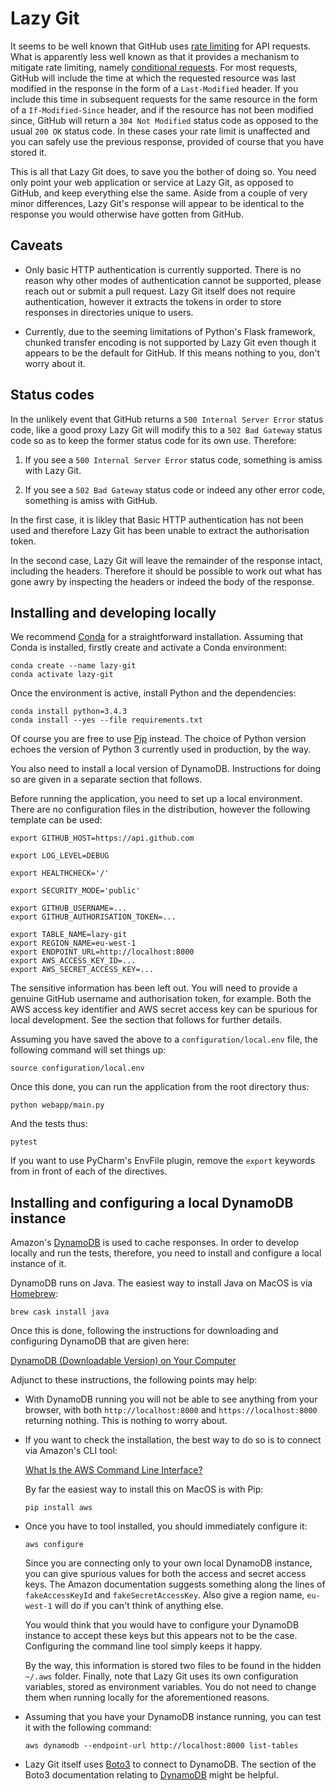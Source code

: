 # Lazy Git

It seems to be well known that GitHub uses [rate limiting](https://developer.github.com/v3/#rate-limiting) for API requests. What is apparently less well known as that it provides a mechanism to mitigate rate limiting, namely [conditional requests](https://developer.github.com/v3/#conditional-requests). For most requests, GitHub will include the time at which the requested resource was last modified in the response in the form of a `Last-Modified` header. If you include this time in subsequent requests for the same resource in the form of a `If-Modified-Since` header, and if the resource has not been modified since, GitHub will return a `304 Not Modified` status code as opposed to the usual `200 OK` status code. In these cases your rate limit is unaffected and you can safely use the previous response, provided of course that you have stored it.

This is all that Lazy Git does, to save you the bother of doing so. You need only point your web application or service at Lazy Git, as opposed to GitHub, and keep everything else the same. Aside from a couple of very minor differences, Lazy Git's response will appear to be identical to the response you would otherwise have gotten from GitHub.

## Caveats

* Only basic HTTP authentication is currently supported. There is no reason why other modes of authentication cannot be supported, please reach out or submit a pull request. Lazy Git itself does not require authentication, however it extracts the tokens in order to store responses in directories unique to users.

* Currently, due to the seeming limitations of Python's Flask framework, chunked transfer encoding is not supported by Lazy Git even though it appears to be the default for GitHub. If this means nothing to you, don't worry about it.

## Status codes

In the unlikely event that GitHub returns a `500 Internal Server Error` status code, like a good proxy Lazy Git will modify this to a `502 Bad Gateway` status code so as to keep the former status code for its own use. Therefore:

1. If you see a `500 Internal Server Error` status code, something is amiss with Lazy Git.

2. If you see a `502 Bad Gateway` status code or indeed any other error code, something is amiss with GitHub.

In the first case, it is likley that Basic HTTP authentication has not been used and therefore Lazy Git has been unable to extract the authorisation token.

In the second case, Lazy Git will leave the remainder of the response intact, including the headers. Therefore it should be possible to work out what has gone awry by inspecting the headers or indeed the body of the response.

## Installing and developing locally

We recommend [Conda](https://conda.io/en/latest/) for a straightforward installation. Assuming that Conda is installed, firstly create and activate a Conda environment:

    conda create --name lazy-git
    conda activate lazy-git

Once the environment is active, install Python and the dependencies:

    conda install python=3.4.3
    conda install --yes --file requirements.txt

Of course you are free to use [Pip](https://pypi.org/project/pip/) instead. The choice of Python version echoes the version of Python 3 currently used in production, by the way.

You also need to install a local version of DynamoDB. Instructions for doing so are given in a separate section that follows.

Before running the application, you need to set up a local environment. There are no configuration files in the distribution, however the following template can be used:

```
export GITHUB_HOST=https://api.github.com

export LOG_LEVEL=DEBUG

export HEALTHCHECK='/'

export SECURITY_MODE='public'

export GITHUB_USERNAME=...
export GITHUB_AUTHORISATION_TOKEN=...

export TABLE_NAME=lazy-git
export REGION_NAME=eu-west-1
export ENDPOINT_URL=http://localhost:8000
export AWS_ACCESS_KEY_ID=...
export AWS_SECRET_ACCESS_KEY=...
```

The sensitive information has been left out. You will need to provide a genuine GitHub username and authorisation token, for example. Both the AWS access key identifier and AWS secret access key can be spurious for local development. See the section that follows for further details.

Assuming you have saved the above to a `configuration/local.env` file, the following command will set things up:

    source configuration/local.env

Once this done, you can run the application from the root directory thus:

    python webapp/main.py

And the tests thus:

    pytest

If you want to use PyCharm's EnvFile plugin, remove the `export` keywords from in front of each of the directives.

## Installing and configuring a local DynamoDB instance

Amazon's [DynamoDB](https://docs.aws.amazon.com/amazondynamodb/latest/developerguide/Introduction.html) is used to cache responses. In order to develop locally and run the tests, therefore, you need to install and configure a local instance of it.

DynamoDB runs on Java. The easiest way to install Java on MacOS is via [Homebrew](https://brew.sh/):

```
brew cask install java
```

Once this is done, following the instructions for downloading and configuring DynamoDB that are given here:

[DynamoDB (Downloadable Version) on Your Computer](https://docs.aws.amazon.com/amazondynamodb/latest/developerguide/DynamoDBLocal.DownloadingAndRunning.html)

Adjunct to these instructions, the following points may help:

* With DynamoDB running you will not be able to see anything from your browser, with both `http://localhost:8000` and `https://localhost:8000` returning nothing. This is nothing to worry about.

* If you want to check the installation, the best way to do so is to connect via Amazon's CLI tool:

  [What Is the AWS Command Line Interface?](https://docs.aws.amazon.com/cli/latest/userguide/cli-chap-welcome.html)

  By far the easiest way to install this on MacOS is with Pip:

  ```
  pip install aws
  ```

* Once you have to tool installed, you should immediately configure it:

  ```
  aws configure
  ```

  Since you are connecting only to your own local DynamoDB instance, you can give spurious values for both the access and secret access keys. The Amazon documentation suggests something along the lines of `fakeAccessKeyId` and `fakeSecretAccessKey`. Also give a region name, `eu-west-1` will do if you can't think of anything else.

  You would think that you would have to configure your DynamoDB instance to accept these keys but this appears not to be the case. Configuring the command line tool simply keeps it happy.

  By the way, this information is stored two files to be found in the hidden `~/.aws` folder. Finally, note that Lazy Git uses its own configuration variables, stored as environment variables. You do not need to change them when running locally for the aforementioned reasons.

* Assuming that you have your DynamoDB instance running, you can test it with the following command:

  ```
  aws dynamodb --endpoint-url http://localhost:8000 list-tables
  ```

* Lazy Git itself uses [Boto3](https://boto3.amazonaws.com/v1/documentation/api/latest/index.html) to connect to DynamoDB. The section of the Boto3 documentation relating to [DynamoDB](https://boto3.amazonaws.com/v1/documentation/api/latest/guide/dynamodb.html) might be helpful.
